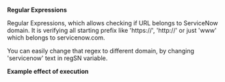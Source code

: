 **Regular Expressions**

Regular Expressions, which allows checking if URL belongs to ServiceNow domain. It is verifying all starting prefix like 'https://', 'http://' or just 'www' which belongs to servicenow.com.

You can easily change that regex to different domain, by changing 'servicenow' text in regSN variable.

**Example effect of execution**


